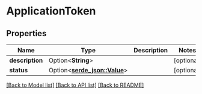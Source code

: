 # ApplicationToken

## Properties

Name | Type | Description | Notes
------------ | ------------- | ------------- | -------------
**description** | Option<**String**> |  | [optional]
**status** | Option<[**serde_json::Value**](.md)> |  | [optional]

[[Back to Model list]](../README.md#documentation-for-models) [[Back to API list]](../README.md#documentation-for-api-endpoints) [[Back to README]](../README.md)


